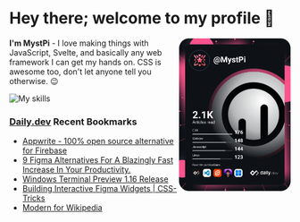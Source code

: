 # Hey there; welcome to my profile 👋

<a href="https://app.daily.dev/MystPi"><img src="https://github.com/MystPi/MystPi/blob/main/devcard.svg" width="200" alt="MystPi's Dev Card" align="right"/></a>

**I'm MystPi** - I love making things with JavaScript, Svelte, and basically any web framework I can get my hands on. CSS is awesome too, don't let anyone tell you otherwise. 😉

![My skills](https://skillicons.dev/icons?i=svelte,js,html,css,py,raspberrypi,react,tailwind)

### [Daily.dev](https://daily.dev) Recent Bookmarks
<!-- daily.dev BOOKMARKS:START -->
- [Appwrite - 100% open source alternative for Firebase](https://app.daily.dev/posts/umop06zvi?utm_source=rss&utm_medium=bookmarks&utm_campaign=Itr6mLfRdMms0HCyePtl9)
- [9 Figma Alternatives For A Blazingly Fast Increase In Your Productivity.](https://app.daily.dev/posts/FNuj181Qa?utm_source=rss&utm_medium=bookmarks&utm_campaign=Itr6mLfRdMms0HCyePtl9)
- [Windows Terminal Preview 1.16 Release](https://app.daily.dev/posts/a4kC7tTOu?utm_source=rss&utm_medium=bookmarks&utm_campaign=Itr6mLfRdMms0HCyePtl9)
- [Building Interactive Figma Widgets | CSS-Tricks](https://app.daily.dev/posts/CihOvhdNA?utm_source=rss&utm_medium=bookmarks&utm_campaign=Itr6mLfRdMms0HCyePtl9)
- [Modern for Wikipedia](https://app.daily.dev/posts/NeHjtVk-H?utm_source=rss&utm_medium=bookmarks&utm_campaign=Itr6mLfRdMms0HCyePtl9)
<!-- daily.dev BOOKMARKS:END -->
